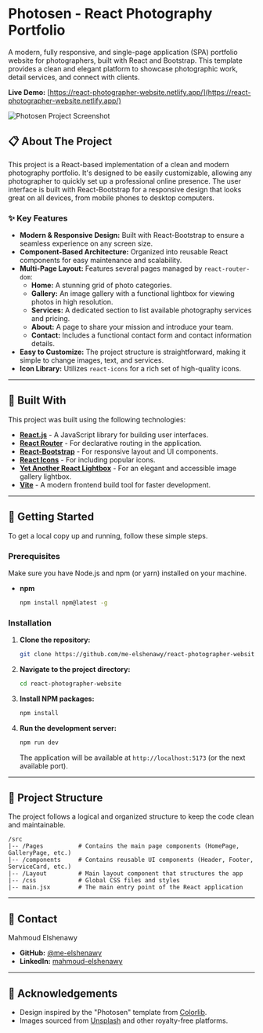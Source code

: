 # Photosen - React Photography Portfolio

A modern, fully responsive, and single-page application (SPA) portfolio website for photographers, built with React and Bootstrap. This template provides a clean and elegant platform to showcase photographic work, detail services, and connect with clients.

**Live Demo:** [https://react-photographer-website.netlify.app/](https://react-photographer-website.netlify.app/)

![Photosen Project Screenshot](https://cdn.corenexis.com/files/b/3693713168.png)

## 📋 About The Project

This project is a React-based implementation of a clean and modern photography portfolio. It's designed to be easily customizable, allowing any photographer to quickly set up a professional online presence. The user interface is built with React-Bootstrap for a responsive design that looks great on all devices, from mobile phones to desktop computers.

### ✨ Key Features

*   **Modern & Responsive Design:** Built with React-Bootstrap to ensure a seamless experience on any screen size.
*   **Component-Based Architecture:** Organized into reusable React components for easy maintenance and scalability.
*   **Multi-Page Layout:** Features several pages managed by `react-router-dom`:
    *   **Home:** A stunning grid of photo categories.
    *   **Gallery:** An image gallery with a functional lightbox for viewing photos in high resolution.
    *   **Services:** A dedicated section to list available photography services and pricing.
    *   **About:** A page to share your mission and introduce your team.
    *   **Contact:** Includes a functional contact form and contact information details.
*   **Easy to Customize:** The project structure is straightforward, making it simple to change images, text, and services.
*   **Icon Library:** Utilizes `react-icons` for a rich set of high-quality icons.

---

## 🚀 Built With

This project was built using the following technologies:

*   [**React.js**](https://reactjs.org/) - A JavaScript library for building user interfaces.
*   [**React Router**](https://reactrouter.com/) - For declarative routing in the application.
*   [**React-Bootstrap**](https://react-bootstrap.github.io/) - For responsive layout and UI components.
*   [**React Icons**](https://react-icons.github.io/react-icons/) - For including popular icons.
*   [**Yet Another React Lightbox**](https://yet-another-react-lightbox.com/) - For an elegant and accessible image gallery lightbox.
*   [**Vite**](https://vitejs.dev/) - A modern frontend build tool for faster development.

---

## 🔧 Getting Started

To get a local copy up and running, follow these simple steps.

### Prerequisites

Make sure you have Node.js and npm (or yarn) installed on your machine.

*   **npm**
    ```sh
    npm install npm@latest -g
    ```

### Installation

1.  **Clone the repository:**
    ```sh
    git clone https://github.com/me-elshenawy/react-photographer-website.git
    ```
2.  **Navigate to the project directory:**
    ```sh
    cd react-photographer-website
    ```
3.  **Install NPM packages:**
    ```sh
    npm install
    ```
4.  **Run the development server:**
    ```sh
    npm run dev
    ```
    The application will be available at `http://localhost:5173` (or the next available port).

---

## 📂 Project Structure

The project follows a logical and organized structure to keep the code clean and maintainable.

```
/src
|-- /Pages          # Contains the main page components (HomePage, GalleryPage, etc.)
|-- /components     # Contains reusable UI components (Header, Footer, ServiceCard, etc.)
|-- /Layout         # Main layout component that structures the app
|-- /css            # Global CSS files and styles
|-- main.jsx        # The main entry point of the React application
```

---

## 📧 Contact

Mahmoud Elshenawy

*   **GitHub:** [@me-elshenawy](https://github.com/me-elshenawy)
*   **LinkedIn:** [mahmoud-elshenawy](https://www.linkedin.com/in/mahmoud-shenawy/)

---

## 🙏 Acknowledgements

*   Design inspired by the "Photosen" template from [Colorlib](https://colorlib.com/).
*   Images sourced from [Unsplash](https://unsplash.com/) and other royalty-free platforms.

